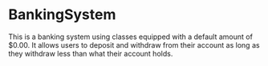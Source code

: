 # BankingSystem
This is a banking system using classes equipped with a default amount of $0.00.  It allows users to deposit and withdraw from their account as long as they withdraw less than what their account holds.  
